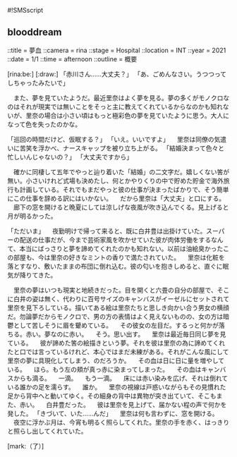 #!SMSscript

## blooddream

::title = 夢血
::camera = rina
::stage = Hospital
::location = INT
::year = 2021
::date = 1/1
::time = afternoon
::outline = 概要

[rina:be:]
[:draw:]
「赤川さん……大丈夫？」
「あ、ごめんなさい。うつつってしちゃったみたいで」

　また、夢を見ていたようだ。最近里奈はよく夢を見る。夢の多くがモノクロなのはそれが現実では無いことをそっと主に教えてくれているからなのかも知れないが、里奈の場合は小さい頃はもっと極彩色の夢を見ていたように思う。大人になって色を失ったのかな。

「巡回の時間だけど、仮眠する？」
「いえ。いいですよ」
　里奈は同僚の気遣いに苦笑を浮かべ、ナースキャップを被り立ち上がる。
「結婚決まって色々と忙しいんじゃないの？」
「大丈夫ですから」

　確かに同棲して五年でやっと辿り着いた「結婚」の二文字だ。嬉しくない筈が無い。小さいけれど式場も決めたし、何とかやりくりの中で貯めた貯金で海外旅行も計画している。それでもまだやっと彼の仕事が決まったばかりで、そう簡単にこの仕事を辞める訳にはいかない。
　だから里奈は「大丈夫」と口にする。
　廊下の窓を開けると晩夏にしては涼しげな夜風が吹き込んでくる。見上げると月が明るかった。


「ただいま」
　夜勤明けで帰って来ると、既に白井豊は出掛けていた。スーパーの配送の仕事だが、今まで芸術家風を吹かせていた彼が肉体労働をするなんて、本当にばっさりと夢を諦めてくれたのかも知れない。以前は油絵臭かったこの部屋も、今は里奈の好きなミントの香りで満たされていた。
　里奈は化粧を落とすなり、敷いたままの布団に倒れ込む。彼の匂いを抱きしめると、直ぐに眠気が降りてきた。

　里奈の夢はいつも現実と地続きだった。目を開くと六畳の自分の部屋で、そこに白井の姿は無く、代わりに百号サイズのキャンバスがイーゼルにセットされて里奈を見下ろしている。描いてある絵は里奈たちと思しき向かい合う男女の横顔だ。勿論夢だからモノクロで、男の方の表情はよく見えないものの、女の方は暗鬱として苦しそうに眉を顰めている。
　その彼女の左目だ。するっと何かが落ちる。赤い。夢なのに赤い。
　そう。思い出す。
　里奈は最近毎日同じ夢を見ている。
　彼が諦めた筈の絵描きという夢。それを彼は里奈の為に諦めてくれたと口では言っているけれど、本心ではまだ未練がある。それがこんな風にして里奈の夢に具現化してしまう、のだろうか。
　その血は日に日に量を増やしている。
　ほら。もう左の頬が真っ赤に染まってしまった。
　その血はキャンバスからも滴る。
　一滴。
　もう一滴。
　床には赤い染みを広げ、それは倒れている誰かの足を濡らす。
　誰か。
　里奈の視線は戸惑いながらもその見慣れた足から背中へと動いてゆく。その細身の背中は異物が突き出ていて、そこもまた、赤い。
　白井豊だった。
　彼は里奈を見上げて、届かない程の声で何かを発した。
「きづいて、いた……んだ」
　里奈は何も言わずに、窓を開ける。
　夜空に浮かぶ月は、今宵も明るく照らしてくれた。里奈の手を赤く、はっきりと照らし出してくれていた。

[mark:（了）]
